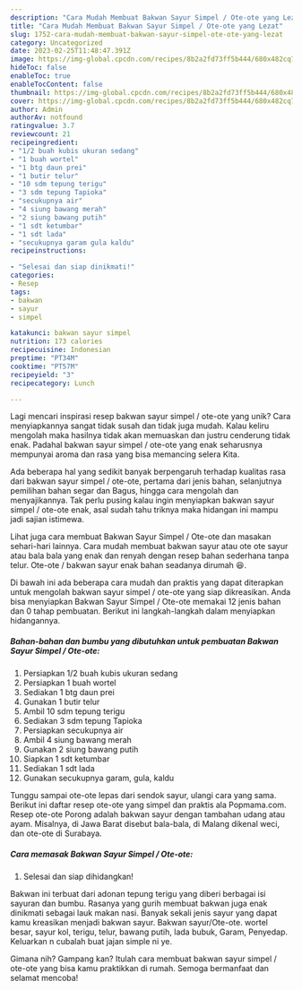 ```yaml
---
description: "Cara Mudah Membuat Bakwan Sayur Simpel / Ote-ote yang Lezat"
title: "Cara Mudah Membuat Bakwan Sayur Simpel / Ote-ote yang Lezat"
slug: 1752-cara-mudah-membuat-bakwan-sayur-simpel-ote-ote-yang-lezat
category: Uncategorized
date: 2023-02-25T11:48:47.391Z
image: https://img-global.cpcdn.com/recipes/8b2a2fd73ff5b444/680x482cq70/bakwan-sayur-simpel-ote-ote-foto-resep-utama.jpg
hideToc: false
enableToc: true
enableTocContent: false
thumbnail: https://img-global.cpcdn.com/recipes/8b2a2fd73ff5b444/680x482cq70/bakwan-sayur-simpel-ote-ote-foto-resep-utama.jpg
cover: https://img-global.cpcdn.com/recipes/8b2a2fd73ff5b444/680x482cq70/bakwan-sayur-simpel-ote-ote-foto-resep-utama.jpg
author: Admin
authorAv: notfound
ratingvalue: 3.7
reviewcount: 21
recipeingredient:
- "1/2 buah kubis ukuran sedang"
- "1 buah wortel"
- "1 btg daun prei"
- "1 butir telur"
- "10 sdm tepung terigu"
- "3 sdm tepung Tapioka"
- "secukupnya air"
- "4 siung bawang merah"
- "2 siung bawang putih"
- "1 sdt ketumbar"
- "1 sdt lada"
- "secukupnya garam gula kaldu"
recipeinstructions:

- "Selesai dan siap dinikmati!"
categories:
- Resep
tags:
- bakwan
- sayur
- simpel

katakunci: bakwan sayur simpel 
nutrition: 173 calories
recipecuisine: Indonesian
preptime: "PT34M"
cooktime: "PT57M"
recipeyield: "3"
recipecategory: Lunch

---
```





Lagi mencari inspirasi resep bakwan sayur simpel / ote-ote yang unik? Cara menyiapkannya sangat tidak susah dan tidak juga mudah. Kalau keliru mengolah maka hasilnya tidak akan memuaskan dan justru cenderung tidak enak. Padahal bakwan sayur simpel / ote-ote yang enak seharusnya mempunyai aroma dan rasa yang bisa memancing selera Kita.





Ada beberapa hal yang sedikit banyak berpengaruh terhadap kualitas rasa dari bakwan sayur simpel / ote-ote, pertama dari jenis bahan, selanjutnya pemilihan bahan segar dan Bagus, hingga cara mengolah dan menyajikannya. Tak perlu pusing kalau ingin menyiapkan bakwan sayur simpel / ote-ote enak,      asal sudah tahu triknya maka hidangan ini mampu jadi sajian istimewa.














Lihat juga cara membuat Bakwan Sayur Simpel / Ote-ote dan masakan sehari-hari lainnya. Cara mudah membuat bakwan sayur atau ote ote sayur atau bala bala yang enak dan renyah dengan resep bahan sederhana tanpa telur. Ote-ote / bakwan sayur enak bahan seadanya dirumah 😆.






Di bawah ini ada beberapa cara mudah dan praktis yang dapat diterapkan untuk mengolah bakwan sayur simpel / ote-ote yang siap dikreasikan. Anda bisa menyiapkan Bakwan Sayur Simpel / Ote-ote memakai 12 jenis bahan dan 0 tahap pembuatan. Berikut ini langkah-langkah dalam menyiapkan hidangannya.

<!--inarticleads1-->

##### Bahan-bahan dan bumbu yang dibutuhkan untuk pembuatan Bakwan Sayur Simpel / Ote-ote:

1. Persiapkan 1/2 buah kubis ukuran sedang
1. Persiapkan 1 buah wortel
1. Sediakan 1 btg daun prei
1. Gunakan 1 butir telur
1. Ambil 10 sdm tepung terigu
1. Sediakan 3 sdm tepung Tapioka
1. Persiapkan secukupnya air
1. Ambil 4 siung bawang merah
1. Gunakan 2 siung bawang putih
1. Siapkan 1 sdt ketumbar
1. Sediakan 1 sdt lada
1. Gunakan secukupnya garam, gula, kaldu


Tunggu sampai ote-ote lepas dari sendok sayur, ulangi cara yang sama. Berikut ini daftar resep ote-ote yang simpel dan praktis ala Popmama.com. Resep ote-ote Porong adalah bakwan sayur dengan tambahan udang atau ayam. Misalnya, di Jawa Barat disebut bala-bala, di Malang dikenal weci, dan ote-ote di Surabaya. 

<!--inarticleads2-->

##### Cara memasak Bakwan Sayur Simpel / Ote-ote:


1. Selesai dan siap dihidangkan!

Bakwan ini terbuat dari adonan tepung terigu yang diberi berbagai isi sayuran dan bumbu. Rasanya yang gurih membuat bakwan juga enak dinikmati sebagai lauk makan nasi. Banyak sekali jenis sayur yang dapat kamu kreasikan menjadi bakwan sayur. Bakwan sayur/Ote-ote. wortel besar, sayur kol, terigu, telur, bawang putih, lada bubuk, Garam, Penyedap. Keluarkan n cubalah buat jajan simple ni ye. 

Gimana nih? Gampang kan? Itulah cara membuat bakwan sayur simpel / ote-ote yang bisa kamu praktikkan di rumah. Semoga bermanfaat dan selamat mencoba!
